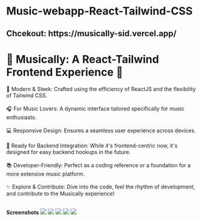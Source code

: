 # Music-webapp-React-Tailwind-CSS
<h2>Chcekout: https://musically-sid.vercel.app/</h2>

<h1>🎵 Musically: A React-Tailwind Frontend Experience 🎵</h1>

🚀 Modern & Sleek: Crafted using the efficiency of ReactJS and the flexibility of Tailwind CSS.<br><br>
🎧 For Music Lovers: A dynamic interface tailored specifically for music enthusiasts.<br><br>
💻 Responsive Design: Ensures a seamless user experience across devices.<br><br>
🔌 Ready for Backend Integration: While it's frontend-centric now, it's designed for easy backend hookups in the future.<br><br>
📚 Developer-Friendly: Perfect as a coding reference or a foundation for a more extensive music platform.<br><br>
✨ Explore & Contribute: Dive into the code, feel the rhythm of development, and contribute to the Musically experience!<br><br>

**Screenshots**
<img src="https://github.com/siddharthgauts/Music-webapp-React-Tailwind-CSS/assets/95357196/d4d7cbaa-7b92-4155-b352-bf4dcd128fde">
<img src="https://github.com/siddharthgauts/Music-webapp-React-Tailwind-CSS/assets/95357196/7e1a7260-a124-4e7a-9986-2035477c423f">
<img src="https://github.com/siddharthgauts/Music-webapp-React-Tailwind-CSS/assets/95357196/6448f5d9-7eff-4cd3-ba51-4c3268127033">
<img src="https://github.com/siddharthgauts/Music-webapp-React-Tailwind-CSS/assets/95357196/600a4277-5d9f-49cd-896c-2528b830970c">
<img src="https://github.com/siddharthgauts/Music-webapp-React-Tailwind-CSS/assets/95357196/0dada638-da9d-46ed-a4f8-e7809c8adde1">

